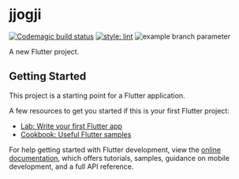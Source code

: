 # jjogji

[![Codemagic build status](https://api.codemagic.io/apps/6468b090834e7248f637ef57/6468b090834e7248f637ef56/status_badge.svg)](https://codemagic.io/apps/6468b090834e7248f637ef57/6468b090834e7248f637ef56/latest_build)
[![style: lint](https://img.shields.io/badge/style-lint-4BC0F5.svg)](https://pub.dev/packages/lint)
![example branch parameter](https://github.com/github/docs/actions/workflows/main.yml/badge.svg?branch=feature-1)


A new Flutter project.

## Getting Started

This project is a starting point for a Flutter application.

A few resources to get you started if this is your first Flutter project:

- [Lab: Write your first Flutter app](https://docs.flutter.dev/get-started/codelab)
- [Cookbook: Useful Flutter samples](https://docs.flutter.dev/cookbook)

For help getting started with Flutter development, view the
[online documentation](https://docs.flutter.dev/), which offers tutorials,
samples, guidance on mobile development, and a full API reference.
